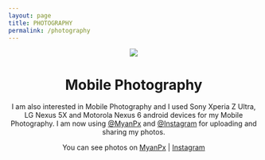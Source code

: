 ```yaml
---
layout: page
title: PHOTOGRAPHY
permalink: /photography
---
```


<p align="center">
 <img src="https://s20.postimg.cc/5h3fp57ot/mobilephotography-zatt.png" />
</p>
<h1 align="center">Mobile Photography</h1>
<p align="center">I am also interested in Mobile Photography and I used Sony Xperia Z Ultra, LG Nexus 5X and Motorola Nexus 6 android devices for my Mobile Photography. I am now using <a href="https://myanpx.com/@zawzawthein">@MyanPx</a> and <a href="https://www.instagram.com/zawzaw.me">@Instagram</a> for uploading and sharing my photos.</p>
<p align="center">You can see photos on <a href="https://myanpx.com/@zawzawthein">MyanPx</a> | <a href="https://www.instagram.com/zawzaw.me">Instagram</a>
</p>

